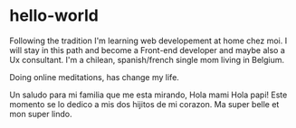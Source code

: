 # hello-world
Following the tradition
I'm learning web developement at home chez moi.
I will stay in this path and become a Front-end developer and maybe also a Ux consultant.
I'm a chilean, spanish/french single mom living in Belgium.

Doing online meditations, has change my life.

Un saludo para mi familia que me esta mirando, Hola mami Hola papi!
Este momento se lo dedico a mis dos hijitos de mi corazon.
Ma super belle et mon super lindo.
